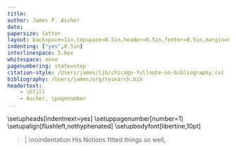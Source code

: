 ```yaml
---
title:
author: James P. Ascher
date:
papersize: letter
layout: backspace=1in,topspace=0.5in,header=0.5in,footer=0.5in,margin=0.75in,leftmargindistance=0in,rightmargindistance=0in,width=middle,height=middle
indenting: ["yes",0.5in]
interlinespace: 5.6ex
whitespace: none
pagenumbering: state=stop
citation-style: /Users/james/lib/chicago-fullnote-no-bibliography.csl
bibliography: /Users/james/org/research.bib
headertext:
    - \hfill
    - Ascher, \pagenumber
...
```


\setupheads[indentnext=yes]
\setuppagenumber[number=1]
\setupalign[flushleft,nothyphenated]
\setupbodyfont[libertine,10pt]

>| \noindentation His Notions fitted things so well,

